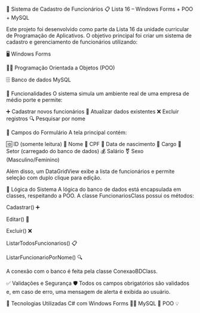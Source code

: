 💼 Sistema de Cadastro de Funcionários
📋 Lista 16 – Windows Forms + POO + MySQL

Este projeto foi desenvolvido como parte da Lista 16 da unidade curricular de Programação de Aplicativos. O objetivo principal foi criar um sistema de cadastro e gerenciamento de funcionários utilizando:

🖥️ Windows Forms

👨‍💻 Programação Orientada a Objetos (POO)

🗄️ Banco de dados MySQL

🎯 Funcionalidades
O sistema simula um ambiente real de uma empresa de médio porte e permite:

➕ Cadastrar novos funcionários
🔄 Atualizar dados existentes
❌ Excluir registros
🔍 Pesquisar por nome

🧾 Campos do Formulário
A tela principal contém:

🆔 ID (somente leitura)
🧑 Nome
🪪 CPF
📅 Data de nascimento
💼 Cargo
🏢 Setor (carregado do banco de dados)
💰 Salário
⚧️ Sexo (Masculino/Feminino)

Além disso, um DataGridView exibe a lista de funcionários e permite seleção com duplo clique para edição.

🧠 Lógica do Sistema
A lógica do banco de dados está encapsulada em classes, respeitando a POO.
A classe FuncionariosClass possui os métodos:

Cadastrar() ➕

Editar() 📝

Excluir() ❌

ListarTodosFuncionarios() 📋

ListarFuncionarioPorNome() 🔍

A conexão com o banco é feita pela classe ConexaoBDClass.

✅ Validações e Segurança
🛡️ Todos os campos obrigatórios são validados e, em caso de erro, uma mensagem de alerta é exibida ao usuário.

🧪 Tecnologias Utilizadas
C# com Windows Forms 🧑‍💻
MySQL 🐬
POO 💡
